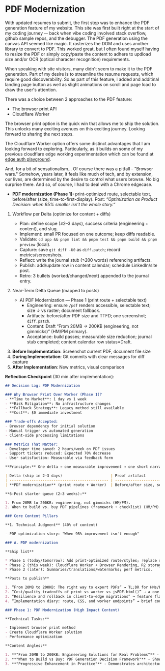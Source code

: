 # PDF Modernization

With updated resumes to submit, the first step was to enhance the PDF generation feature of my website. This site was first built right at the start of my coding journey -- back when vibe coding involved stack overflow, github sample repos, and the debugger. The PDF generation using the canvas API seemed like magic. It rasterizes the DOM and uses another library to convert to PDF. This worked great, but I often found myself having to resize the PDF or simply copy/paste the content to adhere to updload size and/or OCR (optical character recognition) requirements.

When speaking with site visitors, many didn't seem to make it to the PDF generation. Part of my desire is to streamline the resume requests, which require good discoverability. So as part of this feature, I added and additinal landing page button as well as slight animations on scroll and page load to draw the user's attention.

There was a choice between 2 approaches to the PDF feature:

- The browser print API
- Cloudflare Worker

The browser print option is the quick win that allows me to ship the solution. This unlocks many exciting avenues on this exciting journey. Looking forward to sharing the next steps.

The Cloudflare Worker option offers some distinct advantages that I am looking forward to exploring. Particularly, as it builds on some of my previous cloudflare edge working experimentation which can be found at [edge auth playground](https://ssr-dev.shortpoet.com/).

And, for a bit of sensationalism... Of course there was a pitfall - "Browser wars." Somehow, years later, it feels like much of tech, and by extension, our lives, are determined by the desire to control what users browse. No big surprise there. And so, of course, I had to deal with a Chrome edgecase.

* **PDF modernization (Phase 1):** print-optimized route, selectable text, before/after (size, time-to-first-display).
  Post: *“Optimization as Product Decision: when 95% smaller isn’t the whole story.”*

1) Workflow per Delta (optimize for content + diffs)
   - Plan: define scope (≤2–3 days), success criteria (engineering + content), and slug.
   - Implement: small PR focused on one outcome; keep diffs readable.
   - Validate: `cd app && pnpm lint && pnpm test && pnpm build && pnpm preview` (local).
   - Capture: save `git diff -U0` as `diff.patch`; record metrics/screenshots.
   - Reflect: write the journal stub (≤200 words) referencing artifacts.
   - Publish: add/update row in content calendar; schedule LinkedIn/site post.
   - Retro: 3 bullets (worked/changed/next) appended to the journal entry.

2) Near‑Term Delta Queue (mapped to posts)
   - A) PDF Modernization — Phase 1 (print route + selectable text)
     - Engineering: ensure `/pdf` renders accessible, selectable text; size ↓ vs raster; document fallback.
     - Artifacts: before/after PDF size and TTFD; one screenshot; `diff.patch`.
     - Content: Draft “From 20MB → 200KB (engineering, not gimmicks)” (HM/PM primary).
     - Acceptance: build passes; measurable size reduction; journal stub completed; content calendar row status=Draft.

3. **Before Implementation**: Screenshot current PDF, document file size
4. **During Implementation**: Git commits with clear messages for diff capture
5. **After Implementation**: New metrics, visual comparison

**Reflection Checkpoint** (30 min after implementation):

```markdown
## Decision Log: PDF Modernization

### Why Browser Print Over Worker (Phase 1)?
- **Time to Market**: 1 day vs 1 week
- **Risk Mitigation**: No infrastructure changes
- **Fallback Strategy**: Legacy method still available
- **Cost**: $0 immediate investment

### Trade-offs Accepted:
- Browser dependency for initial solution
- Manual trigger vs automated generation
- Client-side processing limitations

### Metrics That Matter:
- Developer time saved: 2 hours/week on PDF issues
- Support tickets reduced: Expected 70% decrease
- User satisfaction: Measurable via feedback form

**Principle:** One delta → one measurable improvement → one short narrative → receipts.

| Delta (ship in 2–3 days)                      | Proof artifact                             | Business metric                          | Post angle (primary audience)                     |
| --------------------------------------------- | ------------------------------------------ | ---------------------------------------- | ------------------------------------------------- |
| **PDF modernization** (print route + Worker)  | Before/after size, selectable text, timing | Size ↓95%+, DX ↑ (copyable text), TTFD ↓ | “Engineering solutions for real problems” (HM/PM) |

**6-Post starter queue (2–3 weeks):**

1. From 20MB to 200KB: engineering, not gimmicks (HM/PM).
2. When to build vs. buy PDF pipelines (framework + checklist) (HM/PM).

### Core Content Pillars

**1. Technical Judgment** (40% of content)

- PDF optimization story: "When 95% improvement isn't enough"

### A. PDF modernization

**Ship list**

* Phase 1 (today/tomorrow): Add print-optimized route/styles; replace rasterization; keep legacy behind a flag.
* Phase 2 (this week): Cloudflare Worker + Browser Rendering, R2 storage, download endpoint; basic analytics.
* Phase 3 (later): Summaries/translations/watermarks; perf metrics.

**Posts to publish**

1. “From 20MB to 200KB: The right way to export PDFs” → TL;DR for HMs/PMs (file size ↓95%, selectable text, accessibility), with a short “how” for devs.&#x20;
2. “Cost/quality tradeoffs of print vs worker vs jsPDF.html()” → a one-chart comparison + when to use which.&#x20;
3. “Resilience and rollback in client-to-edge migrations” → feature flags, fallbacks, and metrics you tracked.&#x20;
4. “Implementation diary: route, CSS, and worker endpoints” → brief code snippets & before/after.&#x20;

### Phase 1: PDF Modernization (High Impact Content)

**Technical Tasks:**

- Implement browser print method
- Create Cloudflare Worker solution
- Performance optimization

**Content Angles:**

1. **"From 20MB to 200KB: Engineering Solutions for Real Problems"** - Appeals to PMs/hiring managers who care about user experience
2. **"When to Build vs Buy: PDF Generation Decision Framework"** - Shows business thinking
3. **"Progressive Enhancement in Practice"** - Demonstrates architectural maturity
